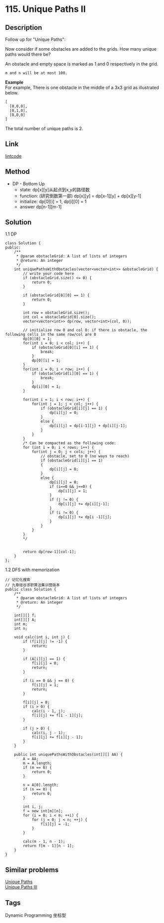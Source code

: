 # 115. Unique Paths II

## Description
Follow up for "Unique Paths":

Now consider if some obstacles are added to the grids. How many unique paths would there be?

An obstacle and empty space is marked as 1 and 0 respectively in the grid.
```
m and n will be at most 100.
```

**Example**  
For example,
There is one obstacle in the middle of a 3x3 grid as illustrated below.
```
[
  [0,0,0],
  [0,1,0],
  [0,0,0]
]
```
The total number of unique paths is 2.

## Link
[lintcode](https://www.lintcode.com/problem/unique-paths-ii/)

## Method
* DP - Bottom Up  
  * state: dp[x][y]从起点到x,y的路径数
  * function: (研究倒数第一部) dp[x][y] = dp[x-1][y] + dp[x][y-1]
  * initialize: dp[0][i] = 1, dp[i][0] = 1
  * answer dp[n-1][m-1] 

## Solution
1.1 DP 
~~~
class Solution {
public:
    /**
     * @param obstacleGrid: A list of lists of integers
     * @return: An integer
     */
    int uniquePathsWithObstacles(vector<vector<int>> &obstacleGrid) {
        // write your code here
        if (obstacleGrid.size() <= 0) {
            return 0;
        }
        
        if (obstacleGrid[0][0] == 1) {
            return 0;
        }
        
        int row = obstacleGrid.size();
        int col = obstacleGrid[0].size();
        vector<vector<int>> dp(row, vector<int>(col, 0));

        // initialize row 0 and col 0: if there is obstacle, the following cells in the same row/col are 0        
        dp[0][0] = 1;
        for(int i = 0; i < col; i++) {
            if (obstacleGrid[0][i] == 1) {
                break;
            }
            dp[0][i] = 1;    
        }
        for(int i = 0; i < row; i++) {
            if (obstacleGrid[i][0] == 1) {
                break;
            }
            dp[i][0] = 1;    
        }

        for(int i = 1; i < row; i++) {
            for(int j = 1; j < col; j++) {
                if (obstacleGrid[i][j] == 1) {
                    dp[i][j] = 0;
                }
                else {
                    dp[i][j] = dp[i-1][j] + dp[i][j-1];
                }
            }
        }
        /* Can be compacted as the following code:
        for (int i = 0; i < rows; i++) {
            for(int j = 0; j < cols; j++) {
                // obstacle, set to 0 (no ways to reach)
                if (obstacleGrid[i][j] == 1)
                {
                    dp[i][j] = 0;
                }
                else {
                    dp[i][j] = 0;
                    if (i==0 && j==0) {
                        dp[i][j] = 1;
                    }
                    if (j != 0) {
                        dp[i][j] += dp[i][j-1];
                    }
                    if (i != 0) {
                        dp[i][j] += dp[i -1][j];
                    }
                }
            }
        }
        */


        return dp[row-1][col-1];
    }
};
~~~

1.2 DFS with memorization  
~~~
// 记忆化搜索
// 九章硅谷求职算法集训营版本
public class Solution {
    /**
     * @param obstacleGrid: A list of lists of integers
     * @return: An integer
     */
     
    int[][] f;
    int[][] A;
    int m;
    int n;
    
    void calc(int i, int j) {
        if (f[i][j] != -1) {
            return;
        }
        
        if (A[i][j] == 1) {
            f[i][j] = 0;
            return;
        }
        
        if (i == 0 && j == 0) {
            f[i][j] = 1;
            return;
        }
        
        f[i][j] = 0;
        if (i > 0) {
            calc(i - 1, j);
            f[i][j] += f[i - 1][j];
        }
        
        if (j > 0) {
            calc(i, j - 1);
            f[i][j] += f[i][j - 1];
        }
    }
    
    public int uniquePathsWithObstacles(int[][] AA) {
        A = AA;
        m = A.length;
        if (m == 0) {
            return 0;
        }
        
        n = A[0].length;
        if (n == 0) {
            return 0;
        }
        
        int i, j;
        f = new int[m][n];
        for (i = 0; i < m; ++i) {
            for (j = 0; j < n; ++j) {
                f[i][j] = -1;
            }
        }
    
        calc(m - 1, n - 1);
        return f[m - 1][n - 1];
    }
}
~~~

## Similar problems
[Unique Paths](https://www.lintcode.com/problem/unique-paths/)  
[Unique Paths III](https://www.lintcode.com/problem/unique-paths-iii/)  

## Tags
Dynamic Programming 坐标型